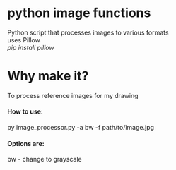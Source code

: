 # python image functions
Python script that processes images to various formats<br>
uses Pillow<br>
*pip install pillow*<br>
# Why make it?
<p>To process reference images for my drawing</p>
<h4>How to use:</h4>
<p>py image_processor.py -a bw -f path/to/image.jpg</p>
<h4>Options are:</h4>
<p>bw - change to grayscale</p>


